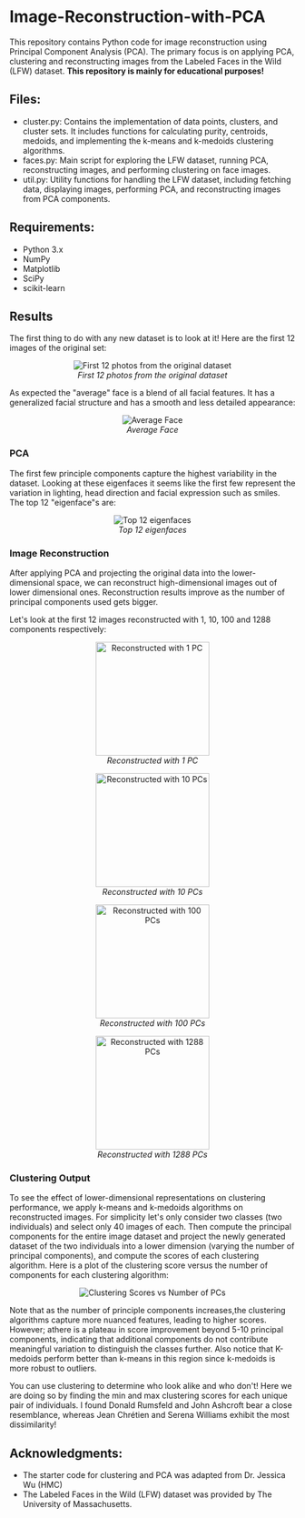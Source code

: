 # Image-Reconstruction-with-PCA

This repository contains Python code for image reconstruction using Principal Component Analysis (PCA). The primary focus is on applying PCA, clustering and reconstructing images from the Labeled Faces in the Wild (LFW) dataset. **This repository is mainly for educational purposes!**

## Files: 
- cluster.py: Contains the implementation of data points, clusters, and cluster sets. It includes functions for calculating purity, centroids, medoids, and implementing the k-means and k-medoids clustering algorithms.
- faces.py: Main script for exploring the LFW dataset, running PCA, reconstructing images, and performing clustering on face images.
- util.py: Utility functions for handling the LFW dataset, including fetching data, displaying images, performing PCA, and reconstructing images from PCA components.

## Requirements: 
- Python 3.x
- NumPy
- Matplotlib
- SciPy
- scikit-learn

## Results

The first thing to do with any new dataset is to look at it! Here are the first 12 images of the original set: 

<p align="center">
  <img src="images/12orig.png" alt="First 12 photos from the original dataset">
  <br>
  <i>First 12 photos from the original dataset</i>
</p>


As expected the "average" face is a blend of all facial features. It has a generalized facial structure and has a smooth and less detailed appearance: 

<p align="center">
  <img src="images/average_face.png" alt="Average Face">
  <br>
  <i>Average Face</i>
</p>



### PCA

The first few principle components capture the highest variability in the dataset. Looking at these eigenfaces it seems like the first few represent the variation in lighting, head direction and facial expression such as smiles. The top 12 "eigenface"s are:


<p align="center">
  <img src="images/12eigen.png" alt="Top 12 eigenfaces">
  <br>
  <i>Top 12 eigenfaces</i>
</p>

### Image Reconstruction

After applying PCA and projecting the original data into the lower-dimensional space, we can reconstruct high-dimensional images out of lower dimensional ones. Reconstruction results improve as the number of principal components used gets bigger. 

Let's look at the first 12 images reconstructed with 1, 10, 100 and 1288 components respectively: 

<p align="center">
  <img src="images/re_1.png" alt="Reconstructed with 1 PC" width="200"><br>
  <i>Reconstructed with 1 PC</i>
</p>
<p align="center">
  <img src="images/re_10.png" alt="Reconstructed with 10 PCs" width="200"><br>
 <i>Reconstructed with 10 PCs</i>
</p>
<p align="center">
  <img src="images/re_100.png" alt="Reconstructed with 100 PCs" width="200"><br>
  <i>Reconstructed with 100 PCs</i>
</p>
<p align="center">
  <img src="images/re_1288.png" alt="Reconstructed with 1288 PCs" width="200"><br>
  <i>Reconstructed with 1288 PCs</i>
</p>



### Clustering Output

To see the effect of lower-dimensional representations on clustering performance, we apply k-means and k-medoids algorithms on reconstructed images. For simplicity let's only consider two classes (two individuals) and select only 40 images of each. Then compute the principal components for the entire image dataset and project the newly generated dataset of the two individuals into a lower dimension (varying the number of principal components), and compute the scores of each clustering algorithm. Here is a plot of the clustering score versus the number of components for each clustering algorithm: 

<p align="center">
  <img src="images/plot.png" alt="Clustering Scores vs Number of PCs">



Note that as the number of principle components increases,the clustering algorithms capture more nuanced features, leading to higher scores. However; athere is a plateau in score improvement beyond 5-10 principal components, indicating that additional components do not contribute meaningful variation to distinguish the classes further. Also notice that K-medoids perform better than k-means in this region since k-medoids is more robust to outliers.

You can use clustering to determine who look alike and who don't! Here we are doing so by finding the min and max clustering scores for each unique pair of individuals. I found Donald Rumsfeld and John Ashcroft bear a close resemblance, whereas Jean Chrétien and Serena Williams exhibit the most dissimilarity!

## Acknowledgments: 
- The starter code for clustering and PCA was adapted from Dr. Jessica Wu (HMC)
- The Labeled Faces in the Wild (LFW) dataset was provided by The University of Massachusetts.


